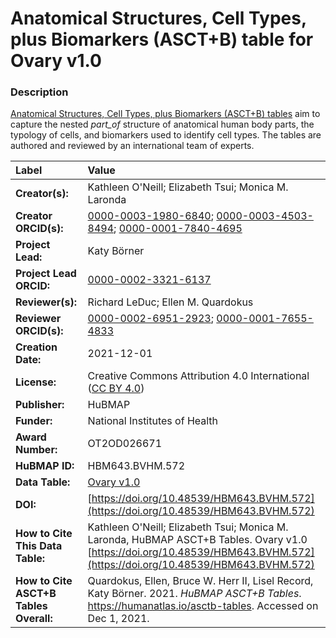 # Anatomical Structures, Cell Types, plus Biomarkers (ASCT+B) table for Ovary v1.0

### Description
[Anatomical Structures, Cell Types, plus Biomarkers (ASCT+B) tables](https://humanatlas.io/asctb-tables) aim to capture the nested *part_of* structure of anatomical human body parts, the typology of cells, and biomarkers used to identify cell types. The tables are authored and reviewed by an international team of experts.

| Label | Value |
| :------------- |:-------------|
| **Creator(s):** | Kathleen O'Neill; Elizabeth Tsui; Monica M. Laronda |
| **Creator ORCID(s):** | [0000-0003-1980-6840](https://orcid.org/0000-0003-1980-6840); [0000-0003-4503-8494](https://orcid.org/0000-0003-4503-8494); [0000-0001-7840-4695](https://orcid.org/0000-0001-7840-4695) |
| **Project Lead:** | Katy B&ouml;rner |
| **Project Lead ORCID:** | [0000-0002-3321-6137](https://orcid.org/0000-0002-3321-6137) |
| **Reviewer(s):** | Richard LeDuc; Ellen M. Quardokus  |
| **Reviewer ORCID(s):** |[0000-0002-6951-2923](https://orcid.org/0000-0002-6951-2923); [0000-0001-7655-4833](https://orcid.org/0000-0001-7655-4833) |
| **Creation Date:** | 2021-12-01 |
| **License:** | Creative Commons Attribution 4.0 International ([CC BY 4.0](https://creativecommons.org/licenses/by/4.0/)) |
| **Publisher:** | HuBMAP |
| **Funder:** | National Institutes of Health |
| **Award Number:** | OT2OD026671 |
| **HuBMAP ID:** | HBM643.BVHM.572 |
| **Data Table:** |  [Ovary v1.0](https://cdn.humanatlas.io/hra-releases/v1.1/asct-b/ASCT-B_VH_Ovary.csv)  |
| **DOI:** |[https://doi.org/10.48539/HBM643.BVHM.572](https://doi.org/10.48539/HBM643.BVHM.572) |
| **How to Cite This Data Table:** | Kathleen O'Neill; Elizabeth Tsui; Monica M. Laronda, HuBMAP ASCT+B Tables. Ovary v1.0 [https://doi.org/10.48539/HBM643.BVHM.572](https://doi.org/10.48539/HBM643.BVHM.572) |
| **How to Cite ASCT+B Tables Overall:** | Quardokus, Ellen, Bruce W. Herr II, Lisel Record, Katy B&ouml;rner. 2021. *HuBMAP ASCT+B Tables*. https://humanatlas.io/asctb-tables. Accessed on Dec 1, 2021. |
